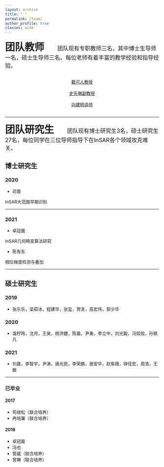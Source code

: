```yaml
---
layout: archive
title: " "
permalink: /team/
author_profile: true
classes: wide
---
```

<b><font size=6>团队教师 </font></b>
<font size=4>&emsp;&emsp;团队现有专职教师三名，其中博士生导师一名，硕士生导师三名。每位老师有着丰富的教学经验和指导经验。</font>

<center><br><a href="http://www.ces.cdut.edu.cn/info/1063/2477.htm">戴可人教授</a> </center>
<center><br><a href="http://www.ces.cdut.edu.cn/info/1159/3059.htm">史先琳副教授</a> </center>
<center><br><a href="http://www.ces.cdut.edu.cn/info/1159/3062.htm">向建明讲师</a> </center>
&emsp;

---

<b><font size=6>团队研究生 </font></b>
<font size=4>&emsp;&emsp;团队现有博士研究生3名，硕士研究生27名，每位同学在三位导师指导下在InSAR各个领域攻克难关。</font>

## 博士研究生

### 2020

* 邓晋

 InSAR大范围早期识别

---

### 2021

* 卓冠晨

InSAR几何畸变算法研究

* 陈有东

相位梯度检测与叠加

---  

## 硕士研究生

### 2019

* 张乐乐，梁茹冰，程建华，张玺，贺言，高宏伟，郭少华

### 2020

* 温柠玲，沈月，王昊，杨洪健，陈晨，尹勇，李立中，刘光毅，冯姣姣，孙轶凡

### 2021

* 刘晨，李智宇，尹涛，唐光民，李荣鹏，居安华，赵紫薇，钟佳宏，周浩，王敏

---

### 已毕业
#### 2017

* 苟继松（联合培养）
* 冉培廉（联合培养）

#### 2018

* 卓冠晨
* 冯也
* 管威（联合培养）
* 曾琳（联合培养）

